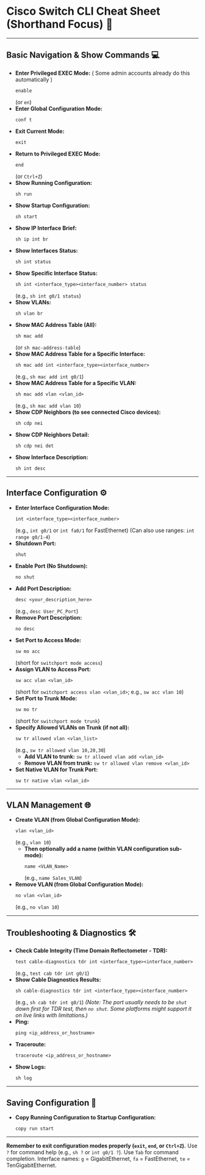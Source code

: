 # Cisco Switch CLI Cheat Sheet (Shorthand Focus) 🚀

---

## Basic Navigation & Show Commands 💻

* **Enter Privileged EXEC Mode:** ( Some admin accounts already do this automatically )
    ```
    enable
    ```
    (or `en`)
* **Enter Global Configuration Mode:**
    ```
    conf t
    ```
* **Exit Current Mode:**
    ```
    exit
    ```
* **Return to Privileged EXEC Mode:**
    ```
    end
    ```
    (or `Ctrl+Z`)
* **Show Running Configuration:**
    ```
    sh run
    ```
* **Show Startup Configuration:**
    ```
    sh start
    ```
* **Show IP Interface Brief:**
    ```
    sh ip int br
    ```
* **Show Interfaces Status:**
    ```
    sh int status
    ```
* **Show Specific Interface Status:**
    ```
    sh int <interface_type><interface_number> status
    ```
    (e.g., `sh int g0/1 status`)
* **Show VLANs:**
    ```
    sh vlan br
    ```
* **Show MAC Address Table (All):**
    ```
    sh mac add
    ```
    (or `sh mac-address-table`)
* **Show MAC Address Table for a Specific Interface:**
    ```
    sh mac add int <interface_type><interface_number>
    ```
    (e.g., `sh mac add int g0/1`)
* **Show MAC Address Table for a Specific VLAN:**
    ```
    sh mac add vlan <vlan_id>
    ```
    (e.g., `sh mac add vlan 10`)
* **Show CDP Neighbors (to see connected Cisco devices):**
    ```
    sh cdp nei
    ```
* **Show CDP Neighbors Detail:**
    ```
    sh cdp nei det
    ```
* **Show Interface Description:**
    ```
    sh int desc
    ```

---

## Interface Configuration ⚙️

* **Enter Interface Configuration Mode:**
    ```
    int <interface_type><interface_number>
    ```
    (e.g., `int g0/1` or `int fa0/1` for FastEthernet)
    (Can also use ranges: `int range g0/1-4`)
* **Shutdown Port:**
    ```
    shut
    ```
* **Enable Port (No Shutdown):**
    ```
    no shut
    ```
* **Add Port Description:**
    ```
    desc <your_description_here>
    ```
    (e.g., `desc User_PC_Port`)
* **Remove Port Description:**
    ```
    no desc
    ```
* **Set Port to Access Mode:**
    ```
    sw mo acc
    ```
    (short for `switchport mode access`)
* **Assign VLAN to Access Port:**
    ```
    sw acc vlan <vlan_id>
    ```
    (short for `switchport access vlan <vlan_id>`; e.g., `sw acc vlan 10`)
* **Set Port to Trunk Mode:**
    ```
    sw mo tr
    ```
    (short for `switchport mode trunk`)
* **Specify Allowed VLANs on Trunk (if not all):**
    ```
    sw tr allowed vlan <vlan_list>
    ```
    (e.g., `sw tr allowed vlan 10,20,30`)
    * **Add VLAN to trunk:** `sw tr allowed vlan add <vlan_id>`
    * **Remove VLAN from trunk:** `sw tr allowed vlan remove <vlan_id>`
* **Set Native VLAN for Trunk Port:**
    ```
    sw tr native vlan <vlan_id>
    ```

---

## VLAN Management 🌐

* **Create VLAN (from Global Configuration Mode):**
    ```
    vlan <vlan_id>
    ```
    (e.g., `vlan 10`)
    * **Then optionally add a name (within VLAN configuration sub-mode):**
        ```
        name <VLAN_Name>
        ```
        (e.g., `name Sales_VLAN`)
* **Remove VLAN (from Global Configuration Mode):**
    ```
    no vlan <vlan_id>
    ```
    (e.g., `no vlan 10`)

---

## Troubleshooting & Diagnostics 🛠️

* **Check Cable Integrity (Time Domain Reflectometer - TDR):**
    ```
    test cable-diagnostics tdr int <interface_type><interface_number>
    ```
    (e.g., `test cab tdr int g0/1`)
* **Show Cable Diagnostics Results:**
    ```
    sh cable-diagnostics tdr int <interface_type><interface_number>
    ```
    (e.g., `sh cab tdr int g0/1`)
    *(Note: The port usually needs to be `shut` down first for TDR test, then `no shut`. Some platforms might support it on live links with limitations.)*
* **Ping:**
    ```
    ping <ip_address_or_hostname>
    ```
* **Traceroute:**
    ```
    traceroute <ip_address_or_hostname>
    ```
* **Show Logs:**
    ```
    sh log
    ```

---

## Saving Configuration 💾

* **Copy Running Configuration to Startup Configuration:**
    ```
    copy run start
    ```

---

**Remember to exit configuration modes properly (`exit`, `end`, or `Ctrl+Z`).**
Use `?` for command help (e.g., `sh ?` or `int g0/1 ?`).
Use `Tab` for command completion.
Interface names: `g` = GigabitEthernet, `fa` = FastEthernet, `te` = TenGigabitEthernet.
